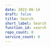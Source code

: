```yaml
---
date: 2022-06-14
draft: false
title: Search
short_label: Search
function_id: search
repo_count: 0
service_count: 0
---
```



